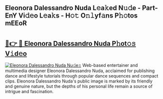 ## Eleonora Dalessandro Nuda L𝚎a𝚔ed N𝚞𝚍e - Part-EnY Vi𝚍𝚎o L𝚎a𝚔s - H𝚘𝚝 O𝚗𝚕yf𝚊ns P𝚑𝚘tos mEEoR

# <h2><a href="http://kfc3a5n.oniu.top/?m=Eleonora+Dalessandro+Nuda">🔗👉 🔴 Eleonora Dalessandro Nuda P𝚑ot𝚘𝚜 V𝚒d𝚎o</a></h2>

[![Eleonora Dalessandro Nuda Nu𝚍e𝚜](https://i.imgur.com/0qMVB7G.gif)](http://kfc3a5n.oniu.top/?m=Eleonora+Dalessandro+Nuda)
Web-based entertainer and multimedia designer Eleonora Dalessandro Nuda, acclaimed for publishing dance and lifestyle tutorials through popular dance sequences and compact clips. Eleonora Dalessandro Nuda's public image is marked by its friendly and genuine nature, but the depths of his personal life remain a source of intrigue and fascination.  

